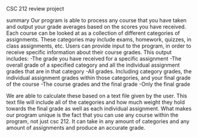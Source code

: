 CSC 212 review project 

summary
Our program is able to process any course that you have taken and output your grade averages based on the scores you have received.
Each course can be looked at as a collection of different categories of assignments. These categories may include exams, homework, quizzes, in class assignments, etc. Users can provide input to the program, in order to receive specific information about their course grades. This output includes:
    -The grade you have received for a specific assignment
    -The overall grade of a specified category and all the individual assignment grades that are in that category
    -All grades. Including category grades, the individual assignment grades within those categories, and your 
    final grade of the course 
    -The course grades and the final grade
    -Only the final grade 
 
We are able to calculate these based on a text file given by the user. This text file will include all of the categories and how much weight they hold towards the final grade as well as each individual assignment. What makes our program unique is the fact that you can use any course within the program, not just csc 212. It can take in any amount of categories and any amount of assignments and produce an accurate grade.   


